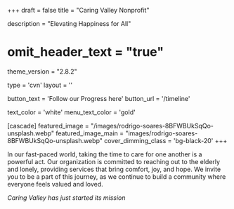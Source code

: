 +++
draft = false
title = "Caring Valley Nonprofit"
  
description = "Elevating Happiness for All"

# omit_header_text = "true"
theme_version = "2.8.2"

type = 'cvn'
layout = ''

button_text = 'Follow our Progress here'
button_url = '/timeline'

text_color = 'white'
menu_text_color = 'gold'

[cascade]
  featured_image = "/images/rodrigo-soares-8BFWBUkSqQo-unsplash.webp"
  featured_image_main = "images/rodrigo-soares-8BFWBUkSqQo-unsplash.webp"
  cover_dimming_class = 'bg-black-20'
+++

In our fast-paced world, taking the time to care for one another is a powerful act. Our organization is committed to reaching out to the elderly and lonely, providing services that bring comfort, joy, and hope. We invite you to be a part of this journey, as we continue to build a community where everyone feels valued and loved.

*Caring Valley has just started its mission*
